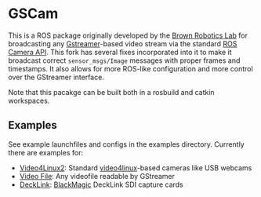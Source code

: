 GSCam
=====

This is a ROS package originally developed by the [Brown Robotics
Lab](http://robotics.cs.brown.edu/) for broadcasting any
[Gstreamer](http://gstreamer.freedesktop.org/)-based video stream via the
standard [ROS Camera API](http://ros.org/wiki/camera_drivers). This fork has
several fixes incorporated into it to make it broadcast correct
`sensor_msgs/Image` messages with proper frames and timestamps. It also allows
for more ROS-like configuration and more control over the GStreamer interface.

Note that this pacakge can be built both in a rosbuild and catkin workspaces.

Examples
--------

See example launchfiles and configs in the examples directory. Currently there
are examples for:
 * [Video4Linux2](examples/v4l.launch): Standard
   [video4linux](http://en.wikipedia.org/wiki/Video4Linux)-based cameras like
   USB webcams
 * [Video File](examples/videofile.launch): Any videofile readable by GStreamer
 * [DeckLink](examples/decklink.launch):
   [BlackMagic](http://www.blackmagicdesign.com/products/decklink/models)
   DeckLink SDI capture cards
